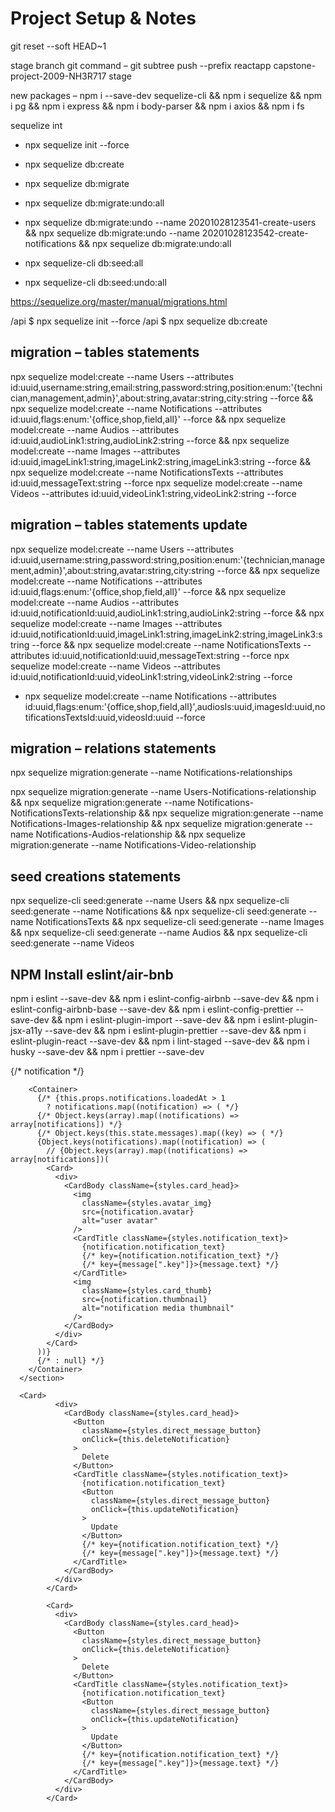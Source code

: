 # Project Setup & Notes

git reset --soft HEAD~1


stage branch git command –
git subtree push --prefix reactapp capstone-project-2009-NH3R717 stage

new packages –
npm i --save-dev sequelize-cli && npm i sequelize && npm i pg && npm i express && npm i body-parser && npm i axios && npm i fs

sequelize int

- npx sequelize init --force
- npx sequelize db:create
- npx sequelize db:migrate

- npx sequelize db:migrate:undo:all
- npx sequelize db:migrate:undo --name 20201028123541-create-users && npx sequelize db:migrate:undo --name 20201028123542-create-notifications && npx sequelize db:migrate:undo:all


- npx sequelize-cli db:seed:all
- npx sequelize-cli db:seed:undo:all

https://sequelize.org/master/manual/migrations.html

/api \$ npx sequelize init --force
/api \$ npx sequelize db:create

## migration – tables statements

npx sequelize model:create --name Users --attributes id:uuid,username:string,email:string,password:string,position:enum:'{technician,management,admin}',about:string,avatar:string,city:string --force && npx sequelize model:create --name Notifications --attributes id:uuid,flags:enum:'{office,shop,field,all}' --force && npx sequelize model:create --name Audios --attributes id:uuid,audioLink1:string,audioLink2:string --force && npx sequelize model:create --name Images --attributes id:uuid,imageLink1:string,imageLink2:string,imageLink3:string --force && npx sequelize model:create --name NotificationsTexts --attributes id:uuid,messageText:string --force npx sequelize model:create --name Videos --attributes id:uuid,videoLink1:string,videoLink2:string --force

## migration – tables statements update

npx sequelize model:create --name Users --attributes id:uuid,username:string,password:string,position:enum:'{technician,management,admin}',about:string,avatar:string,city:string --force && npx sequelize model:create --name Notifications --attributes id:uuid,flags:enum:'{office,shop,field,all}' --force && npx sequelize model:create --name Audios --attributes id:uuid,notificationId:uuid,audioLink1:string,audioLink2:string --force && npx sequelize model:create --name Images --attributes id:uuid,notificationId:uuid,imageLink1:string,imageLink2:string,imageLink3:string --force && npx sequelize model:create --name NotificationsTexts --attributes id:uuid,notificationId:uuid,messageText:string --force npx sequelize model:create --name Videos --attributes id:uuid,notificationId:uuid,videoLink1:string,videoLink2:string --force

- npx sequelize model:create --name Notifications --attributes id:uuid,flags:enum:'{office,shop,field,all}',audiosIs:uuid,imagesId:uuid,notificationsTextsId:uuid,videosId:uuid --force

## migration – relations statements

npx sequelize migration:generate --name Notifications-relationships

npx sequelize migration:generate --name Users-Notifications-relationship && npx sequelize migration:generate --name Notifications-NotificationsTexts-relationship && npx sequelize migration:generate --name Notifications-Images-relationship && npx sequelize migration:generate --name Notifications-Audios-relationship && npx sequelize migration:generate --name Notifications-Video-relationship

## seed creations statements

npx sequelize-cli seed:generate --name Users && npx sequelize-cli seed:generate --name Notifications && npx sequelize-cli seed:generate --name NotificationsTexts && npx sequelize-cli seed:generate --name Images && npx sequelize-cli seed:generate --name Audios && npx sequelize-cli seed:generate --name Videos

## NPM Install eslint/air-bnb

npm i eslint --save-dev && npm i eslint-config-airbnb --save-dev && npm i eslint-config-airbnb-base --save-dev && npm i eslint-config-prettier --save-dev && npm i eslint-plugin-import --save-dev && npm i eslint-plugin-jsx-a11y --save-dev && npm i eslint-plugin-prettier --save-dev && npm i eslint-plugin-react --save-dev && npm i lint-staged --save-dev && npm i husky --save-dev && npm i prettier --save-dev

<section className={styles.card_container}>
        {/* notification */}

        <Container>
          {/* {this.props.notifications.loadedAt > 1
            ? notifications.map((notification) => ( */}
          {/* Object.keys(array).map((notifications) => array[notifications]) */}
          {/* Object.keys(this.state.messages).map((key) => ( */}
          {Object.keys(notifications).map((notification) => (
            // {Object.keys(array).map((notifications) => array[notifications])(
            <Card>
              <div>
                <CardBody className={styles.card_head}>
                  <img
                    className={styles.avatar_img}
                    src={notification.avatar}
                    alt="user avatar"
                  />
                  <CardTitle className={styles.notification_text}>
                    {notification.notification_text}
                    {/* key={notification.notification_text} */}
                    {/* key={message[".key"]}>{message.text} */}
                  </CardTitle>
                  <img
                    className={styles.card_thumb}
                    src={notification.thumbnail}
                    alt="notification media thumbnail"
                  />
                </CardBody>
              </div>
            </Card>
          ))}
          {/* : null} */}
        </Container>
      </section>

      <Card>
              <div>
                <CardBody className={styles.card_head}>
                  <Button
                    className={styles.direct_message_button}
                    onClick={this.deleteNotification}
                  >
                    Delete
                  </Button>
                  <CardTitle className={styles.notification_text}>
                    {notification.notification_text}
                    <Button
                      className={styles.direct_message_button}
                      onClick={this.updateNotification}
                    >
                      Update
                    </Button>
                    {/* key={notification.notification_text} */}
                    {/* key={message[".key"]}>{message.text} */}
                  </CardTitle>
                </CardBody>
              </div>
            </Card>

            <Card>
              <div>
                <CardBody className={styles.card_head}>
                  <Button
                    className={styles.direct_message_button}
                    onClick={this.deleteNotification}
                  >
                    Delete
                  </Button>
                  <CardTitle className={styles.notification_text}>
                    {notification.notification_text}
                    <Button
                      className={styles.direct_message_button}
                      onClick={this.updateNotification}
                    >
                      Update
                    </Button>
                    {/* key={notification.notification_text} */}
                    {/* key={message[".key"]}>{message.text} */}
                  </CardTitle>
                </CardBody>
              </div>
            </Card>